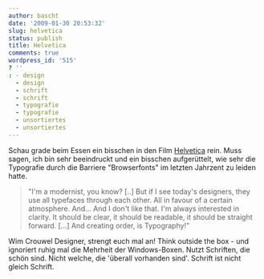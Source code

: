 ```yaml
---
author: bascht
date: '2009-01-30 20:53:32'
slug: helvetica
status: publish
title: Helvetica
comments: true
wordpress_id: '515'
? ''
: - design
  - design
  - schrift
  - schrift
  - typografie
  - typografie
  - unsortiertes
  - unsortiertes
---
```


Schau grade beim Essen ein bisschen in den Film
[Helvetica](http://en.wikipedia.org/wiki/Helvetica_(film)) rein.
Muss sagen, ich bin sehr beeindruckt und ein bisschen aufgerüttelt,
wie sehr die Typografie durch die Barriere "Browserfonts" im
letzten Jahrzent zu leiden hatte.
> "I'm a modernist, you know? [..] But if I see today's designers,
> they use all typefaces through each other. All in favour of a
> certain atmosphere. And... And I don't like that. I'm always
> interested in clarity. It should be clear, it should be readable,
> it should be straight forward. [...] And creating order, is
> Typography!"

Wim Crouwel
Designer, strengt euch mal an! Think outside the box - und
ignoriert ruhig mal die Mehrheit der Windows-Boxen. Nutzt
Schriften, die schön sind. Nicht welche, die 'überall vorhanden
sind'.
Schrift ist nicht gleich Schrift.


